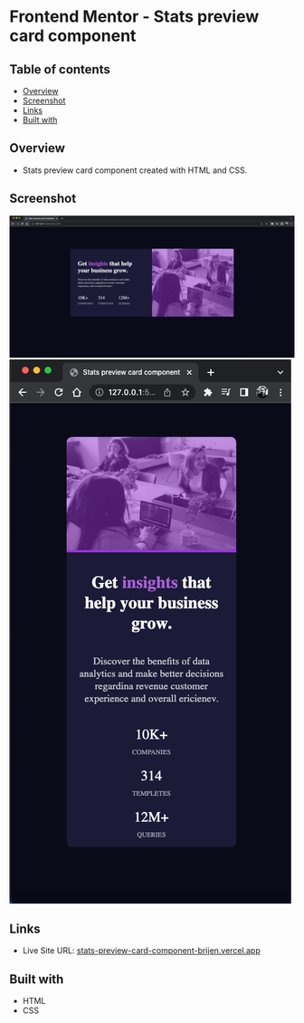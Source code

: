 # Frontend Mentor - Stats preview card component

## Table of contents

- [Overview](#overview)
- [Screenshot](#screenshot)
- [Links](#links)
- [Built with](#Built-with)


## Overview
- Stats preview card component created with HTML and CSS.

## Screenshot

![](./images/preview_desktop.png)
![](./images/preview_mobile.png)


## Links

- Live Site URL: [stats-preview-card-component-brijen.vercel.app](https://stats-preview-card-component-brijen.vercel.app)

## Built with

- HTML
- CSS
